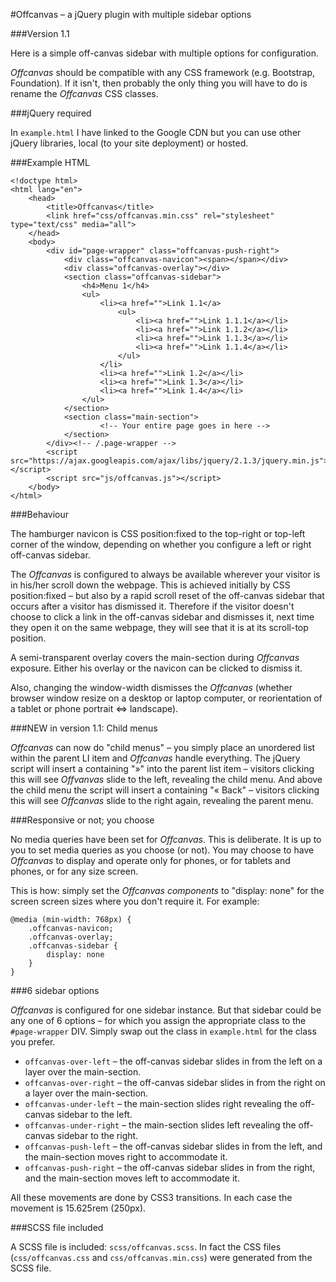 #Offcanvas – a jQuery plugin with multiple sidebar options

###Version 1.1

Here is a simple off-canvas sidebar with multiple options for configuration.

_Offcanvas_ should be compatible with any CSS framework (e.g. Bootstrap, Foundation). If it isn't, then probably the only thing you will have to do is rename the _Offcanvas_ CSS classes.

###jQuery required 

In `example.html` I have linked to the Google CDN but you can use other jQuery libraries, local (to your site deployment) or hosted.

###Example HTML

```
<!doctype html>
<html lang="en">
    <head>
        <title>Offcanvas</title>
        <link href="css/offcanvas.min.css" rel="stylesheet" type="text/css" media="all">
    </head>
    <body>
        <div id="page-wrapper" class="offcanvas-push-right">
            <div class="offcanvas-navicon"><span></span></div>
            <div class="offcanvas-overlay"></div>
            <section class="offcanvas-sidebar">
                <h4>Menu 1</h4>
                <ul>
                    <li><a href="">Link 1.1</a>
                        <ul>
                            <li><a href="">Link 1.1.1</a></li>
                            <li><a href="">Link 1.1.2</a></li>
                            <li><a href="">Link 1.1.3</a></li>
                            <li><a href="">Link 1.1.4</a></li>
                        </ul>
                    </li>
                    <li><a href="">Link 1.2</a></li>
                    <li><a href="">Link 1.3</a></li>
                    <li><a href="">Link 1.4</a></li>
                </ul>
            </section>
            <section class="main-section">
                    <!-- Your entire page goes in here -->
            </section>
        </div><!-- /.page-wrapper -->
        <script src="https://ajax.googleapis.com/ajax/libs/jquery/2.1.3/jquery.min.js"></script>
        <script src="js/offcanvas.js"></script>
    </body>
</html>	
```

###Behaviour

The hamburger navicon is CSS position:fixed to the top-right or top-left corner of the window, depending on whether you configure a left or right off-canvas sidebar.

The _Offcanvas_ is configured to always be available wherever your visitor is in his/her scroll down the webpage. This is achieved initially by CSS position:fixed – but also by a rapid scroll reset of the off-canvas sidebar that occurs after a visitor has dismissed it. Therefore if the visitor doesn't choose to click a link in the off-canvas sidebar and dismisses it, next time they open it on the same webpage, they will see that it is at its scroll-top position.

A semi-transparent overlay covers the main-section during _Offcanvas_ exposure. Either his overlay or the navicon can be clicked to dismiss it.

Also, changing the window-width dismisses the _Offcanvas_ (whether browser window resize on a desktop or laptop computer, or reorientation of a tablet or phone portrait <=> landscape).

###NEW in version 1.1: Child menus

_Offcanvas_ can now do "child menus" – you simply place an unordered list within the parent LI item and _Offcanvas_ handle everything. The jQuery script will insert a <span> containing "»" into the parent list item – visitors clicking this will see _Offvanvas_ slide to the left, revealing the child menu. And above the child menu the script will insert a <span> containing "« Back" – visitors clicking this will see _Offcanvas_ slide to the right again, revealing the parent menu.

###Responsive or not; you choose

No media queries have been set for _Offcanvas_. This is deliberate. It is up to you to set media queries as you choose (or not). You may choose to have _Offcanvas_ to display and operate only for phones, or for tablets and phones, or for any size screen.

This is how: simply set the _Offcanvas components_ to "display: none" for the screen screen sizes where you don't require it. For example:

```
@media (min-width: 768px) {
    .offcanvas-navicon;
    .offcanvas-overlay;
    .offcanvas-sidebar {
        display: none
    }
}
```

###6 sidebar options

_Offcanvas_ is configured for one sidebar instance. But that sidebar could be any one of 6 options – for which you assign the appropriate class to the `#page-wrapper` DIV. Simply swap out the class in `example.html` for the class you prefer.

* `offcanvas-over-left` – the off-canvas sidebar slides in from the left on a layer over the main-section.
* `offcanvas-over-right` – the off-canvas sidebar slides in from the right on a layer over the main-section.
* `offcanvas-under-left` – the main-section slides right revealing the off-canvas sidebar to the left.
* `offcanvas-under-right` – the main-section slides left revealing the off-canvas sidebar to the right.
* `offcanvas-push-left` – the off-canvas sidebar slides in from the left, and the main-section moves right to accommodate it.
* `offcanvas-push-right` – the off-canvas sidebar slides in from the right, and the main-section moves left to accommodate it.

All these movements are done by CSS3 transitions. In each case the movement is 15.625rem (250px).

###SCSS file included

A SCSS file is included: `scss/offcanvas.scss`. In fact the CSS files (`css/offcanvas.css` and `css/offcanvas.min.css`) were generated from the SCSS file.
